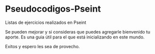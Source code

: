 # Pseudocodigos-Pseint

Listas de ejercicios realizados en Pseint

Se pueden mejorar y si consideras que puedes agregarle bienvenido tu aporte. Es una guia útil para el que está inicializando en este mundo.

Exitos y espero les sea de provecho.
